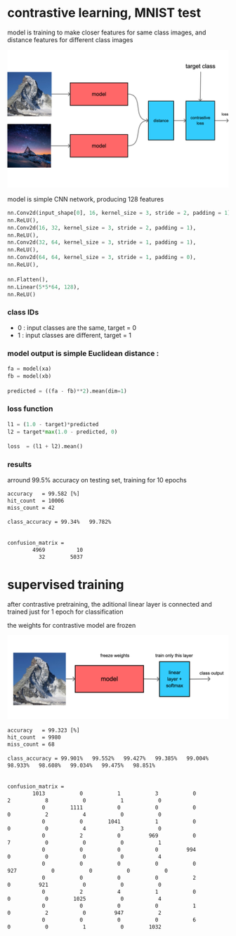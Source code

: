 # contrastive learning, MNIST test

model is training to make closer features for same class images, and distance features for different class images

![](images/cl.png)



model is simple CNN network, producing 128 features

```python
nn.Conv2d(input_shape[0], 16, kernel_size = 3, stride = 2, padding = 1),
nn.ReLU(),  
nn.Conv2d(16, 32, kernel_size = 3, stride = 2, padding = 1),
nn.ReLU(),
nn.Conv2d(32, 64, kernel_size = 3, stride = 1, padding = 1),
nn.ReLU(), 
nn.Conv2d(64, 64, kernel_size = 3, stride = 1, padding = 0),
nn.ReLU(), 

nn.Flatten(),
nn.Linear(5*5*64, 128),
nn.ReLU()
```

### class IDs
- 0 : input classes are the same,  target = 0
- 1 : input classes are different, target = 1

### model output is simple Euclidean distance : 

```python
fa = model(xa)
fb = model(xb)
  
predicted = ((fa - fb)**2).mean(dim=1)
```

### loss function
```python
l1 = (1.0 - target)*predicted
l2 = target*max(1.0 - predicted, 0)

loss  = (l1 + l2).mean()
```

### results
arround 99.5% accuracy on testing set, training for 10 epochs

```
accuracy   = 99.582 [%]
hit_count  = 10006
miss_count = 42

class_accuracy = 99.34%   99.782%   


confusion_matrix = 
        4969          10
          32        5037
```


# supervised training

after contrastive pretraining, the aditional linear layer is connected and trained just for 1 epoch
for classification

the weights for contrastive model are frozen

![](images/supervised.png)


```
accuracy   = 99.323 [%]
hit_count  = 9980
miss_count = 68

class_accuracy = 99.901%   99.552%   99.427%   99.385%   99.004%   98.933%   98.608%   99.034%   99.475%   98.851%   


confusion_matrix = 
        1013           0           1           3           0           2           8           0           1           0
           0        1111           0           0           0           0           2           4           0           0
           0           0        1041           1           0           0           0           4           3           0
           0           2           0         969           0           7           0           0           0           1
           0           0           0           0         994           0           0           0           0           4
           0           0           0           0           0         927           0           0           0           0
           0           0           0           0           2           0         921           0           0           0
           0           2           4           1           0           0           0        1025           0           4
           0           0           0           0           1           0           2           0         947           2
           0           0           0           0           6           0           0           1           0        1032

```
